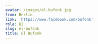 ```yaml
---
avatar: /images/el-bufonk.jpg
from: Berlin
link: 'https://www.facebook.com/bufonk'
role: DJ
slug: el-bufonk
title: El Bufonk
---
```


